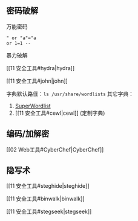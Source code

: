 ## 密码破解

万能密码
```
" or "a"="a
or 1=1 -- 
```

暴力破解

[[11 安全工具#hydra|hydra]]

[[11 安全工具#john|john]]

字典默认路径：`ls /usr/share/wordlists`
其它字典：
1. [SuperWordlist](https://github.com/fuzz-security/SuperWordlist)
2. [[11 安全工具#cewl|cewl]] (定制字典)

## 编码/加解密

[[02 Web工具#CyberChef|CyberChef]]

## 隐写术

[[11 安全工具#steghide|steghide]]

[[11 安全工具#binwalk|binwalk]]

[[11 安全工具#stegseek|stegseek]]

